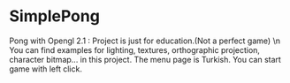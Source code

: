 # SimplePong
Pong with Opengl 2.1 : 
Project is just for education.(Not a perfect game) \n
You can find examples for lighting, textures, orthographic projection, character bitmap... in this project.
The menu page is Turkish. You can start game with left click.

